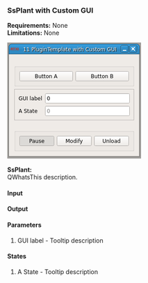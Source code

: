 ### SsPlant with Custom GUI

**Requirements:** None  
**Limitations:** None  

![SsPlant with Custom GUI GUI](ss_plant.png)

<!--start-->
<p><b>SsPlant:</b><br>QWhatsThis description.</p>
<!--end-->

#### Input


#### Output


#### Parameters
1. GUI label - Tooltip description

#### States
1. A State - Tooltip description
